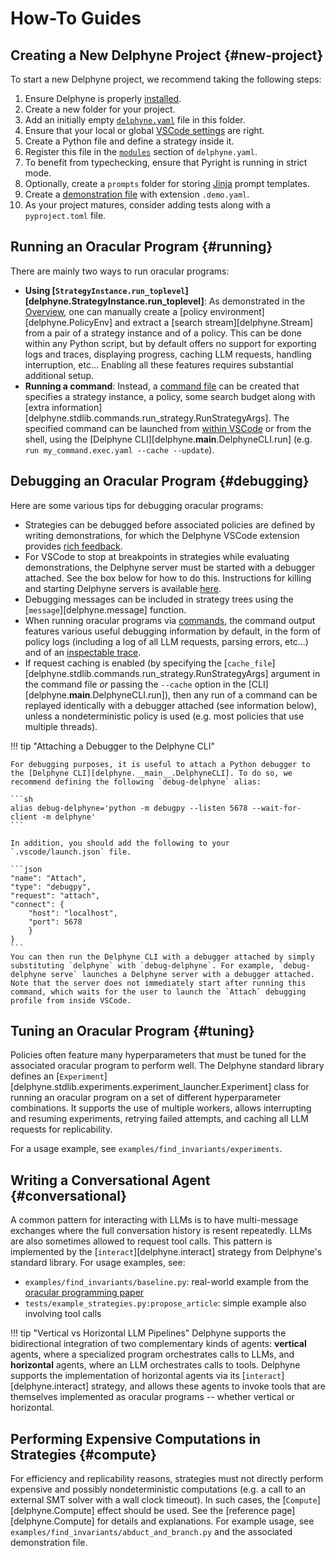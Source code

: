 # How-To Guides

## Creating a New Delphyne Project {#new-project}

To start a new Delphyne project, we recommend taking the following steps:

1. Ensure Delphyne is properly [installed](./index.md#installation).
2. Create a new folder for your project.
3. Add an initially empty [`delphyne.yaml`](./manual/extension.md#config) file in this folder.
4. Ensure that your local or global [VSCode settings](./manual/extension.md#editor-config) are right.
5. Create a Python file and define a strategy inside it.
6. Register this file in the [`modules`](./manual/extension.md#config) section of `delphyne.yaml`.
7. To benefit from typechecking, ensure that Pyright is running in strict mode.
8. Optionally, create a `prompts` folder for storing [Jinja](https://jinja.palletsprojects.com/en/stable/) prompt templates.
9. Create a [demonstration file](./manual/extension.md#editing-demonstrations) with extension `.demo.yaml`.
10. As your project matures, consider adding tests along with a `pyproject.toml` file.


## Running an Oracular Program {#running}

There are mainly two ways to run oracular programs:

- **Using [`StrategyInstance.run_toplevel`][delphyne.StrategyInstance.run_toplevel]**: As demonstrated in the [Overview](./manual/overview.md#writing-a-policy), one can manually create a [policy environment][delphyne.PolicyEnv] and extract a [search stream][delphyne.Stream] from a pair of a strategy instance and of a policy. This can be done within any Python script, but by default offers no support for exporting logs and traces, displaying progress, caching LLM requests, handling interruption, etc... Enabling all these features requires substantial additional setup.
- **Running a command**: Instead, a [command file](./manual/extension.md#commands) can be created that specifies a strategy instance, a policy, some search budget along with [extra information][delphyne.stdlib.commands.run_strategy.RunStrategyArgs]. The specified command can be launched from [within VSCode](./manual/extension.md#commands) or from the shell, using the [Delphyne CLI][delphyne.__main__.DelphyneCLI.run] (e.g. `run my_command.exec.yaml --cache --update`).


## Debugging an Oracular Program {#debugging}

Here are some various tips for debugging oracular programs:

- Strategies can be debugged before associated policies are defined by writing demonstrations, for which the Delphyne VSCode extension provides [rich feedback](./manual/extension.md#editing-demonstrations).
- For VSCode to stop at breakpoints in strategies while evaluating demonstrations, the Delphyne server must be started with a debugger attached. See the box below for how to do this. Instructions for killing and starting Delphyne servers is available [here](./manual/extension.md#starting-server). 
- Debugging messages can be included in strategy trees using the [`message`][delphyne.message] function.
- When running oracular programs via [commands](./manual/extension.md#commands), the command output features various useful debugging information by default, in the form of policy logs (including a log of all LLM requests, parsing errors, etc...) and of an [inspectable trace](./manual/extension.md#navigating-trees).
- If request caching is enabled (by specifying the [`cache_file`][delphyne.stdlib.commands.run_strategy.RunStrategyArgs] argument in the command file *or* passing the `--cache` option in the [CLI][delphyne.__main__.DelphyneCLI.run]), then any run of a command can be replayed identically with a debugger attached (see information below), unless a nondeterministic policy is used (e.g. most policies that use multiple threads).

!!! tip "Attaching a Debugger to the Delphyne CLI"

    For debugging purposes, it is useful to attach a Python debugger to the [Delphyne CLI][delphyne.__main__.DelphyneCLI]. To do so, we recommend defining the following `debug-delphyne` alias:
    
    ```sh
    alias debug-delphyne='python -m debugpy --listen 5678 --wait-for-client -m delphyne'
    ```

    In addition, you should add the following to your `.vscode/launch.json` file.

    ```json
    "name": "Attach",
    "type": "debugpy",
    "request": "attach",
    "connect": {
        "host": "localhost",
        "port": 5678
        }
    }
    ```
    You can then run the Delphyne CLI with a debugger attached by simply substituting `delphyne` with `debug-delphyne`. For example, `debug-delphyne serve` launches a Delphyne server with a debugger attached. Note that the server does not immediately start after running this command, which waits for the user to launch the `Attach` debugging profile from inside VSCode.


## Tuning an Oracular Program {#tuning}

Policies often feature many hyperparameters that must be tuned for the associated oracular program to perform well. The Delphyne standard library defines an [`Experiment`][delphyne.stdlib.experiments.experiment_launcher.Experiment] class for running an oracular program on a set of different hyperparameter combinations. It supports the use of multiple workers, allows interrupting and resuming experiments, retrying failed attempts, and caching all LLM requests for replicability.

For a usage example, see `examples/find_invariants/experiments`.


## Writing a Conversational Agent {#conversational}

A common pattern for interacting with LLMs is to have multi-message exchanges where the full conversation history is resent repeatedly. LLMs are also sometimes allowed to request tool calls. This pattern is implemented by the [`interact`][delphyne.interact] strategy from Delphyne's standard library. For usage examples, see:

- `examples/find_invariants/baseline.py`: real-world example from the [oracular programming paper](https://arxiv.org/abs/2502.05310)
- `tests/example_strategies.py:propose_article`: simple example also involving tool calls

!!! tip "Vertical vs Horizontal LLM Pipelines"
    Delphyne supports the bidirectional integration of two complementary kinds of agents: __vertical__ agents, where a specialized program orchestrates calls to LLMs, and __horizontal__ agents, where an LLM orchestrates calls to tools. Delphyne supports the implementation of horizontal agents via its [`interact`][delphyne.interact] strategy, and allows these agents to invoke tools that are themselves implemented as oracular programs -- whether vertical or horizontal.

## Performing Expensive Computations in Strategies {#compute}

For efficiency and replicability reasons, strategies must not directly perform expensive and possibly nondeterministic computations (e.g. a call to an external SMT solver with a wall clock timeout). In such cases, the [`Compute`][delphyne.Compute] effect should be used. See the [reference page][delphyne.Compute] for details and explanations. For example usage, see `examples/find_invariants/abduct_and_branch.py` and the associated demonstration file.